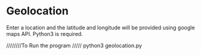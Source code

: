 # Geolocation

Enter a location and the latitude and longitude will be provided using google maps API. Python3 is required.

////////To Run the program /////
python3 geolocation.py


